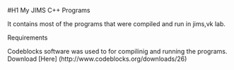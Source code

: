 #H1 My JIMS C++ Programs
<summary>
  It contains most of the programs that were compiled and run in jims,vk lab.
  </summary>
  
Requirements
<summary>
  Codeblocks software was used to for compilinig and running the programs. Download [Here] (http://www.codeblocks.org/downloads/26)
  </summary>
